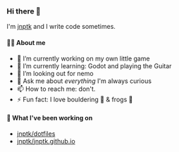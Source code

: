 ### Hi there 👋

I'm [jnptk](https://jnptk.dev) and I write code sometimes.

#### 🧑‍💻 About me

- 🔭 I’m currently working on my own little game
- 🌱 I’m currently learning: Godot and playing the Guitar
- 🤔 I’m looking out for nemo
- 💬 Ask me about *everything* I'm always curious
- 📫 How to reach me: don't.
- ⚡️ Fun fact: I love bouldering 🧗 & frogs 🐸

#### 🔨 What I've been working on

- [jnptk/dotfiles](https://github.com/jnptk/dotfiles)
- [jnptk/jnptk.github.io](https://github.com/jnptk/jnptk.github.io)
